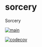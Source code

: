 # sorcery
Sorcery

[![main](https://github.com/intrepion/sorcery/actions/workflows/main.yml/badge.svg?branch=main)](https://github.com/intrepion/sorcery/actions/workflows/main.yml)

[![codecov](https://codecov.io/gh/intrepion/sorcery/branch/main/graph/badge.svg?token=HHDVO8GVHU)](https://codecov.io/gh/intrepion/sorcery)
